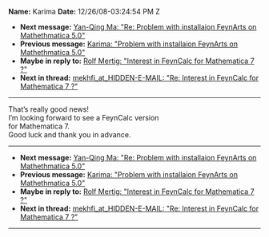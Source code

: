 **Name:** Karima
**Date:** 12/26/08-03:24:54 PM Z

  - **Next message:** [Yan-Qing Ma: "Re: Problem with installaion
    FeynArts on Mathethmatica 5.0"](0529.html)
  - **Previous message:** [Karima: "Problem with installaion FeynArts on
    Mathethmatica 5.0"](0527.html)
  - **Maybe in reply to:** [Rolf Mertig: "Interest in FeynCalc for
    Mathematica 7 ?"](0518.html)
  - **Next in thread:** [mekhfi_at_HIDDEN-E-MAIL: "Re: Interest in FeynCalc for
    Mathematica 7 ?"](0548.html)

-----

That’s really good news\!  
I’m looking forward to see a FeynCalc version  
for Mathematica 7.  
Good luck and thank you in advance.  

-----

  - **Next message:** [Yan-Qing Ma: "Re: Problem with installaion
    FeynArts on Mathethmatica 5.0"](0529.html)
  - **Previous message:** [Karima: "Problem with installaion FeynArts on
    Mathethmatica 5.0"](0527.html)
  - **Maybe in reply to:** [Rolf Mertig: "Interest in FeynCalc for
    Mathematica 7 ?"](0518.html)
  - **Next in thread:** [mekhfi_at_HIDDEN-E-MAIL: "Re: Interest in FeynCalc for
    Mathematica 7 ?"](0548.html)

-----

